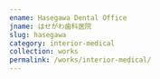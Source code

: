 ```yaml
---
ename: Hasegawa Dental Office
jname: はせがわ歯科医院
slug: hasegawa
category: interior-medical
collection: works
permalink: /works/interior-medical/
---
```

